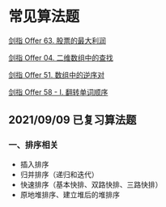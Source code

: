 # 常见算法题

[剑指 Offer 63. 股票的最大利润](https://leetcode-cn.com/problems/gu-piao-de-zui-da-li-run-lcof/)

[剑指 Offer 04. 二维数组中的查找](https://leetcode-cn.com/problems/er-wei-shu-zu-zhong-de-cha-zhao-lcof/)

[剑指 Offer 51. 数组中的逆序对](https://leetcode-cn.com/problems/shu-zu-zhong-de-ni-xu-dui-lcof/)

[剑指 Offer 58 - I. 翻转单词顺序](https://leetcode-cn.com/problems/fan-zhuan-dan-ci-shun-xu-lcof/)



## 2021/09/09 已复习算法题

### 一、排序相关

- 插入排序
- 归并排序（递归和迭代）
- 快速排序（基本快排、双路快排、三路快排）
- 原地堆排序、建立堆后的堆排序